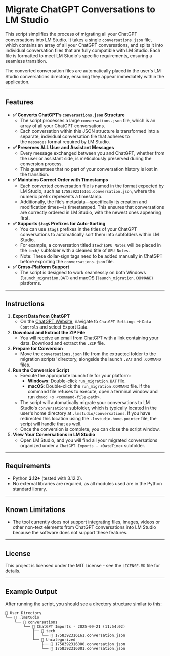 # Migrate ChatGPT Conversations to LM Studio

This script simplifies the process of migrating all your ChatGPT conversations into LM Studio. It takes a single `conversations.json` file, which contains an array of all your ChatGPT conversations, and splits it into individual conversation files that are fully compatible with LM Studio. Each file is formatted to meet LM Studio's specific requirements, ensuring a seamless transition.

The converted conversation files are automatically placed in the user's LM Studio conversations directory, ensuring they appear immediately within the application.

---
## Features

-  **✅ Converts ChatGPT’s `conversations.json` Structure**
    - The script processes a large `conversations.json` file, which is an array of all your ChatGPT conversations.
    - Each conversation within this JSON structure is transformed into a separate, individual conversation file that adheres to the `messages` format required by LM Studio.
- **✅ Preserves ALL User and Assistant Messages**
    - Every message exchanged between you and ChatGPT, whether from the user or assistant side, is meticulously preserved during the conversion process.
    - This guarantees that no part of your conversation history is lost in the transition.
- **✅ Maintains Correct Order with Timestamps**
    - Each converted conversation file is named in the format expected by LM Studio, such as `1758392316161.conversation.json`, where the numeric prefix represents a timestamp.
    - Additionally, the file’s metadata—specifically its creation and modification times—is timestamped. This ensures that conversations are correctly ordered in LM Studio, with the newest ones appearing first.
- **✅ Supports `$tag$` Prefixes for Auto-Sorting**
    - You can use `$tag$` prefixes in the titles of your ChatGPT conversations to automatically sort them into subfolders within LM Studio.
    - For example, a conversation titled `$tech$GPU Notes` will be placed in the `tech/` subfolder with a cleaned title of `GPU Notes`.
    - Note: These dollar-sign tags need to be added manually in ChatGPT before exporting the `conversations.json` file.
- **✅ Cross-Platform Support**
    - The script is designed to work seamlessly on both Windows (`launch_migration.BAT`) and macOS (`launch_migration.COMMAND`) platforms.

---
## Instructions

1. **Export Data from ChatGPT**
    - On the [ChatGPT Website](http://chat.openai.com), navigate to `ChatGPT Settings` → `Data Controls` and select Export Data.
2. **Download and Extract the ZIP File**
    - You will receive an email from ChatGPT with a link containing your data. Download and extract the `.ZIP` file.
3. **Prepare for Conversion**
    - Move the `conversations.json` file from the extracted folder to the migration scripts' directory, alongside the launch `.BAT` and `.COMMAND` files.
4. **Run the Conversion Script**
    - Execute the appropriate launch file for your platform:
        - **Windows**: Double-click `run_migration.BAT` file.
        - **macOS**: Double-click the `run_migration.COMMAND` file. If the command file refuses to execute, open a terminal window and run `chmod +x <command-file-path>`.
    - The script will automatically migrate your conversations to LM Studio's `conversations` subfolder, which is typically located in the user's home directory at `.lmstudio/conversations`. If you have redirected this location using the `.lmstudio-home-pointer` file, the script will handle that as well.
    - Once the conversion is complete, you can close the script window.
6. **View Your Conversations in LM Studio**
    - Open LM Studio, and you will find all your migrated conversations organized under a `ChatGPT Imports - <DateTime>` subfolder.

---
## Requirements

- Python **3.12+** (tested with 3.12.2).
- No external libraries are required, as all modules used are in the Python standard library.

---
## Known Limitations

- The tool currently does not support integrating files, images, videos or other non-text elements from ChatGPT conversations into LM Studio because the software does not support these features.

---
## License

This project is licensed under the MIT License - see the `LICENSE.MD` file for details.

---
## Example Output

After running the script, you should see a directory structure similar to this:

```
📂 User Directory
└── 📂 .lmstudio
    └── 📂 conversations
        └── 📂 ChatGPT Imports - 2025-09-21 (11:54:02)
            ├── 📂 tech
            │   └── 📄 1758392316161.conversation.json
            └── 📂 Uncategorized
                ├── 📄 1758392316000.conversation.json
                └── 📄 1758392316001.conversation.json
```
